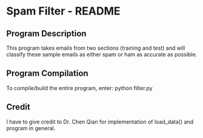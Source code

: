 # Spam Filter - README

## Program Description

This program takes emails from two sections (training and test) and will classify these sample emails as either spam or ham as accurate as possible.

## Program Compilation

To compile/build the entire program, enter: python filter.py

## Credit

I have to give credit to Dr. Chen Qian for implementation of load_data() and program in general.

